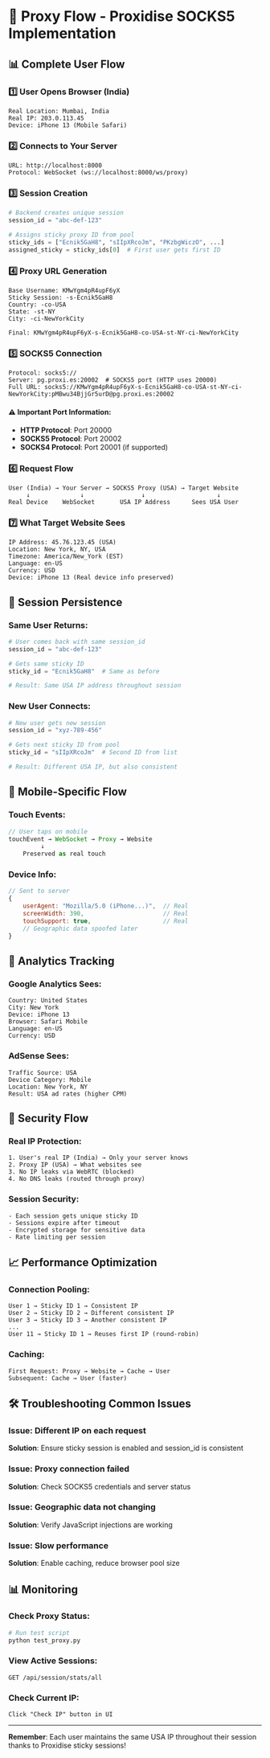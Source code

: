 # 🚀 Proxy Flow - Proxidise SOCKS5 Implementation

## 📊 Complete User Flow

### 1️⃣ **User Opens Browser (India)**
```
Real Location: Mumbai, India
Real IP: 203.0.113.45
Device: iPhone 13 (Mobile Safari)
```

### 2️⃣ **Connects to Your Server**
```
URL: http://localhost:8000
Protocol: WebSocket (ws://localhost:8000/ws/proxy)
```

### 3️⃣ **Session Creation**
```python
# Backend creates unique session
session_id = "abc-def-123"

# Assigns sticky proxy ID from pool
sticky_ids = ["Ecnik5GaH8", "sIIpXRcoJm", "PKzbgWiczO", ...]
assigned_sticky = sticky_ids[0]  # First user gets first ID
```

### 4️⃣ **Proxy URL Generation**
```
Base Username: KMwYgm4pR4upF6yX
Sticky Session: -s-Ecnik5GaH8
Country: -co-USA
State: -st-NY
City: -ci-NewYorkCity

Final: KMwYgm4pR4upF6yX-s-Ecnik5GaH8-co-USA-st-NY-ci-NewYorkCity
```

### 5️⃣ **SOCKS5 Connection**
```
Protocol: socks5://
Server: pg.proxi.es:20002  # SOCKS5 port (HTTP uses 20000)
Full URL: socks5://KMwYgm4pR4upF6yX-s-Ecnik5GaH8-co-USA-st-NY-ci-NewYorkCity:pMBwu34BjjGr5urD@pg.proxi.es:20002
```

#### ⚠️ **Important Port Information:**
- **HTTP Protocol**: Port 20000
- **SOCKS5 Protocol**: Port 20002
- **SOCKS4 Protocol**: Port 20001 (if supported)

### 6️⃣ **Request Flow**
```
User (India) → Your Server → SOCKS5 Proxy (USA) → Target Website
     ↓              ↓                ↓                    ↓
Real Device    WebSocket       USA IP Address      Sees USA User
```

### 7️⃣ **What Target Website Sees**
```
IP Address: 45.76.123.45 (USA)
Location: New York, NY, USA
Timezone: America/New_York (EST)
Language: en-US
Currency: USD
Device: iPhone 13 (Real device info preserved)
```

## 🔄 Session Persistence

### Same User Returns:
```python
# User comes back with same session_id
session_id = "abc-def-123"

# Gets same sticky ID
sticky_id = "Ecnik5GaH8"  # Same as before

# Result: Same USA IP address throughout session
```

### New User Connects:
```python
# New user gets new session
session_id = "xyz-789-456"

# Gets next sticky ID from pool
sticky_id = "sIIpXRcoJm"  # Second ID from list

# Result: Different USA IP, but also consistent
```

## 📱 Mobile-Specific Flow

### Touch Events:
```javascript
// User taps on mobile
touchEvent → WebSocket → Proxy → Website
         ↓
    Preserved as real touch
```

### Device Info:
```javascript
// Sent to server
{
    userAgent: "Mozilla/5.0 (iPhone...)",  // Real
    screenWidth: 390,                      // Real
    touchSupport: true,                    // Real
    // Geographic data spoofed later
}
```

## 🎯 Analytics Tracking

### Google Analytics Sees:
```
Country: United States
City: New York
Device: iPhone 13
Browser: Safari Mobile
Language: en-US
Currency: USD
```

### AdSense Sees:
```
Traffic Source: USA
Device Category: Mobile
Location: New York, NY
Result: USA ad rates (higher CPM)
```

## 🔐 Security Flow

### Real IP Protection:
```
1. User's real IP (India) → Only your server knows
2. Proxy IP (USA) → What websites see
3. No IP leaks via WebRTC (blocked)
4. No DNS leaks (routed through proxy)
```

### Session Security:
```
- Each session gets unique sticky ID
- Sessions expire after timeout
- Encrypted storage for sensitive data
- Rate limiting per session
```

## 📈 Performance Optimization

### Connection Pooling:
```
User 1 → Sticky ID 1 → Consistent IP
User 2 → Sticky ID 2 → Different consistent IP
User 3 → Sticky ID 3 → Another consistent IP
...
User 11 → Sticky ID 1 → Reuses first IP (round-robin)
```

### Caching:
```
First Request: Proxy → Website → Cache → User
Subsequent: Cache → User (faster)
```

## 🛠️ Troubleshooting Common Issues

### Issue: Different IP on each request
**Solution**: Ensure sticky session is enabled and session_id is consistent

### Issue: Proxy connection failed
**Solution**: Check SOCKS5 credentials and server status

### Issue: Geographic data not changing
**Solution**: Verify JavaScript injections are working

### Issue: Slow performance
**Solution**: Enable caching, reduce browser pool size

## 📊 Monitoring

### Check Proxy Status:
```bash
# Run test script
python test_proxy.py
```

### View Active Sessions:
```
GET /api/session/stats/all
```

### Check Current IP:
```
Click "Check IP" button in UI
```

---

**Remember**: Each user maintains the same USA IP throughout their session thanks to Proxidise sticky sessions!
